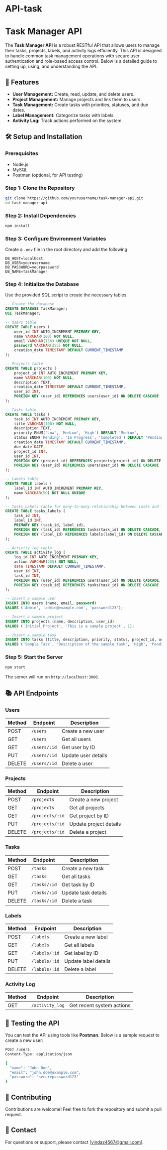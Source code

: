 # API-task

# Task Manager API

The **Task Manager API** is a robust RESTful API that allows users to manage their tasks, projects, labels, and activity logs efficiently. This API is designed to handle common task management operations with secure user authentication and role-based access control. Below is a detailed guide to setting up, using, and understanding the API.

## 🚀 Features

- **User Management:** Create, read, update, and delete users.
- **Project Management:** Manage projects and link them to users.
- **Task Management:** Create tasks with priorities, statuses, and due dates.
- **Label Management:** Categorize tasks with labels.
- **Activity Log:** Track actions performed on the system.

## 🛠️ Setup and Installation

### Prerequisites

- Node.js
- MySQL
- Postman (optional, for API testing)

### Step 1: Clone the Repository

```bash
git clone https://github.com/yourusername/task-manager-api.git
cd task-manager-api
```

### Step 2: Install Dependencies

```bash
npm install
```

### Step 3: Configure Environment Variables

Create a `.env` file in the root directory and add the following:

```env
DB_HOST=localhost
DB_USER=yourusername
DB_PASSWORD=yourpassword
DB_NAME=TaskManager
```

### Step 4: Initialize the Database

Use the provided SQL script to create the necessary tables:

```sql
-- Create the database
CREATE DATABASE TaskManager;
USE TaskManager;

-- Users table
CREATE TABLE users (
    user_id INT AUTO_INCREMENT PRIMARY KEY,
    name VARCHAR(100) NOT NULL,
    email VARCHAR(150) UNIQUE NOT NULL,
    password VARCHAR(255) NOT NULL,
    creation_date TIMESTAMP DEFAULT CURRENT_TIMESTAMP
);

-- Projects table
CREATE TABLE projects (
    project_id INT AUTO_INCREMENT PRIMARY KEY,
    name VARCHAR(100) NOT NULL,
    description TEXT,
    creation_date TIMESTAMP DEFAULT CURRENT_TIMESTAMP,
    user_id INT,
    FOREIGN KEY (user_id) REFERENCES users(user_id) ON DELETE CASCADE
);

-- Tasks table
CREATE TABLE tasks (
    task_id INT AUTO_INCREMENT PRIMARY KEY,
    title VARCHAR(100) NOT NULL,
    description TEXT,
    priority ENUM('Low', 'Medium', 'High') DEFAULT 'Medium',
    status ENUM('Pending', 'In Progress', 'Completed') DEFAULT 'Pending',
    creation_date TIMESTAMP DEFAULT CURRENT_TIMESTAMP,
    due_date DATE,
    project_id INT,
    user_id INT,
    FOREIGN KEY (project_id) REFERENCES projects(project_id) ON DELETE CASCADE,
    FOREIGN KEY (user_id) REFERENCES users(user_id) ON DELETE CASCADE
);

-- Labels table
CREATE TABLE labels (
    label_id INT AUTO_INCREMENT PRIMARY KEY,
    name VARCHAR(50) NOT NULL UNIQUE
);

-- Tasks_Labels table for many-to-many relationship between tasks and labels
CREATE TABLE tasks_labels (
    task_id INT,
    label_id INT,
    PRIMARY KEY (task_id, label_id),
    FOREIGN KEY (task_id) REFERENCES tasks(task_id) ON DELETE CASCADE,
    FOREIGN KEY (label_id) REFERENCES labels(label_id) ON DELETE CASCADE
);

-- Activity log table
CREATE TABLE activity_log (
    log_id INT AUTO_INCREMENT PRIMARY KEY,
    action VARCHAR(255) NOT NULL,
    date TIMESTAMP DEFAULT CURRENT_TIMESTAMP,
    user_id INT,
    task_id INT,
    FOREIGN KEY (user_id) REFERENCES users(user_id) ON DELETE CASCADE,
    FOREIGN KEY (task_id) REFERENCES tasks(task_id) ON DELETE CASCADE
);

-- Insert a sample user
INSERT INTO users (name, email, password) 
VALUES ('Admin', 'admin@example.com', 'password123');

-- Insert a sample project
INSERT INTO projects (name, description, user_id) 
VALUES ('Initial Project', 'This is a sample project', 1);

-- Insert a sample task
INSERT INTO tasks (title, description, priority, status, project_id, user_id, due_date) 
VALUES ('Sample Task', 'Description of the sample task', 'High', 'Pending', 1, 1, '2025-01-31');

```

### Step 5: Start the Server

```bash
npm start
```

The server will run on `http://localhost:3000`.

## 📚 API Endpoints

### Users

| Method | Endpoint     | Description         |
| ------ | ------------ | ------------------- |
| POST   | `/users`     | Create a new user   |
| GET    | `/users`     | Get all users       |
| GET    | `/users/:id` | Get user by ID      |
| PUT    | `/users/:id` | Update user details |
| DELETE | `/users/:id` | Delete a user       |

### Projects

| Method | Endpoint        | Description            |
| ------ | --------------- | ---------------------- |
| POST   | `/projects`     | Create a new project   |
| GET    | `/projects`     | Get all projects       |
| GET    | `/projects/:id` | Get project by ID      |
| PUT    | `/projects/:id` | Update project details |
| DELETE | `/projects/:id` | Delete a project       |

### Tasks

| Method | Endpoint     | Description         |
| ------ | ------------ | ------------------- |
| POST   | `/tasks`     | Create a new task   |
| GET    | `/tasks`     | Get all tasks       |
| GET    | `/tasks/:id` | Get task by ID      |
| PUT    | `/tasks/:id` | Update task details |
| DELETE | `/tasks/:id` | Delete a task       |

### Labels

| Method | Endpoint      | Description          |
| ------ | ------------- | -------------------- |
| POST   | `/labels`     | Create a new label   |
| GET    | `/labels`     | Get all labels       |
| GET    | `/labels/:id` | Get label by ID      |
| PUT    | `/labels/:id` | Update label details |
| DELETE | `/labels/:id` | Delete a label       |

### Activity Log

| Method | Endpoint        | Description               |
| ------ | --------------- | ------------------------- |
| GET    | `/activity_log` | Get recent system actions |


## 🧪 Testing the API

You can test the API using tools like **Postman**. Below is a sample request to create a new user:

```bash
POST /users
Content-Type: application/json

{
  "name": "John Doe",
  "email": "john.doe@example.com",
  "password": "securepassword123"
}
```


## 🤝 Contributing

Contributions are welcome! Feel free to fork the repository and submit a pull request.

## 📧 Contact

For questions or support, please contact [vindaz4567@gmail.com].

